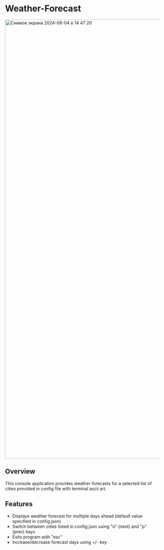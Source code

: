 # Weather-Forecast

<img width="1428" alt="Снимок экрана 2024-06-04 в 14 47 20" src="https://github.com/Mixturka/Weather-Forecast/assets/72410190/960bb2b8-78c3-42af-a82d-b97369c2d0d8">

## Overview

This console application provides weather forecasts for a selected list of cities provided in config file with terminal ascii art.

## Features
- Displays weather forecast for multiple days ahead (default value specified in config.json)
- Switch between cities listed in config.json using "n" (next) and "p" (prev) keys
- Exits program with "esc"
- Increase/decrease forecast days using +/- key
